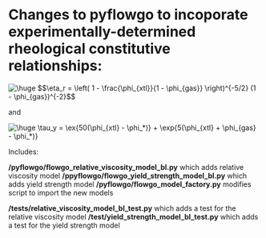# Changes to pyflowgo to incoporate experimentally-determined rheological constitutive relationships:

<img src="https://latex.codecogs.com/svg.latex?\huge&space;$$\eta_r&space;=&space;\left(&space;1&space;-&space;\frac{\phi_{xtl}}{1&space;-&space;\phi_{gas}}&space;\right)^{-5/2}&space;(1&space;-&space;\phi_{gas})^{-2}$$" title="\huge $$\eta_r = \left( 1 - \frac{\phi_{xtl}}{1 - \phi_{gas}} \right)^{-5/2} (1 - \phi_{gas})^{-2}$$" />

and 

<img src="https://latex.codecogs.com/svg.latex?\huge&space;\tau_y&space;=&space;\ex{50(\phi_{xtl}&space;-&space;\phi_*)}&space;&plus;&space;\exp{5(\phi_{xtl}&space;&plus;&space;\phi_{gas}&space;-&space;\phi_*)}" title="\huge \tau_y = \ex{50(\phi_{xtl} - \phi_*)} + \exp{5(\phi_{xtl} + \phi_{gas} - \phi_*)}" />

Includes:

__/pyflowgo/flowgo_relative_viscosity_model_bl.py__ which adds relative viscosity model
__/ppyflowgo/flowgo_yield_strength_model_bl.py__ which adds yield strength model
__/pyflowgo/flowgo_model_factory.py__ modifies script to import the new models


__/tests/relative_viscosity_model_bl_test.py__ which adds a test for the relative viscosity model
__/test/yield_strength_model_bl_test.py__ which adds a test for the yield strength model
